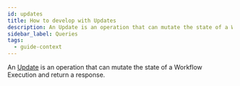 ```yaml
---
id: updates
title: How to develop with Updates
description: An Update is an operation that can mutate the state of a Workflow Execution and return a response.
sidebar_label: Queries
tags:
  - guide-context
---
```


An [Update](/concepts/what-is-an-update) is an operation that can mutate the state of a Workflow Execution and return a response.

